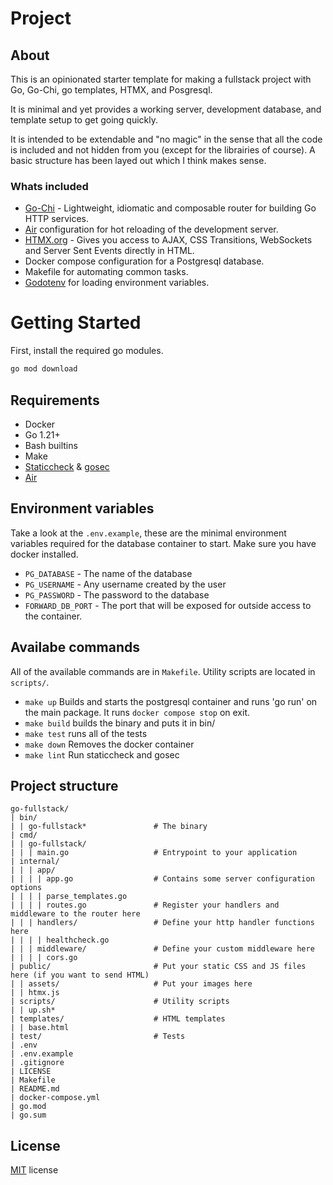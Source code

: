 # Project

## About

This is an opinionated starter template for making a fullstack project with Go, Go-Chi, go templates, HTMX, and Posgresql.

It is minimal and yet provides a working server, development database, and template setup to get going quickly.

It is intended to be extendable and "no magic" in the sense that all the code is included and not hidden from you (except for the librairies of course). A basic structure has been layed out which I think makes sense.

### Whats included

- [Go-Chi](https://github.com/go-chi/chi) - Lightweight, idiomatic and composable router for building Go HTTP services.
- [Air](https://github.com/cosmtrek/air) configuration for hot reloading of the development server.
- [HTMX.org](https://htmx.org) - Gives you access to AJAX, CSS Transitions, WebSockets and Server Sent Events directly in HTML.
- Docker compose configuration for a Postgresql database.
- Makefile for automating common tasks.
- [Godotenv](https://github.com/joho/godotenv) for loading environment variables.

# Getting Started

First, install the required go modules.

```bash
go mod download
```

## Requirements

- Docker
- Go 1.21+
- Bash builtins
- Make
- [Staticcheck](https://github.com/dominikh/go-tools) & [gosec](https://github.com/securego/gosec)
- [Air](https://github.com/cosmtrek/air)

## Environment variables

Take a look at the `.env.example`, these are the minimal environment variables required for the database container to start.
Make sure you have docker installed.

- `PG_DATABASE` - The name of the database
- `PG_USERNAME` - Any username created by the user
- `PG_PASSWORD` - The password to the database
- `FORWARD_DB_PORT` - The port that will be exposed for outside access to the container.

## Availabe commands

All of the available commands are in `Makefile`. Utility scripts are located in `scripts/`.

- `make up` Builds and starts the postgresql container and runs 'go run' on the main package. It runs `docker compose stop` on exit.
- `make build` builds the binary and puts it in bin/
- `make test` runs all of the tests
- `make down` Removes the docker container
- `make lint` Run staticcheck and gosec

## Project structure

```
go-fullstack/
| bin/
| | go-fullstack*               # The binary
| cmd/
| | go-fullstack/
| | | main.go                   # Entrypoint to your application
| internal/
| | | app/
| | | | app.go                  # Contains some server configuration options
| | | | parse_templates.go
| | | | routes.go               # Register your handlers and middleware to the router here
| | | handlers/                 # Define your http handler functions here
| | | | healthcheck.go
| | | middleware/               # Define your custom middleware here
| | | | cors.go
| public/                       # Put your static CSS and JS files here (if you want to send HTML)
| | assets/                     # Put your images here
| | htmx.js
| scripts/                      # Utility scripts
| | up.sh*
| templates/                    # HTML templates
| | base.html
| test/                         # Tests
| .env
| .env.example
| .gitignore
| LICENSE
| Makefile
| README.md
| docker-compose.yml
| go.mod
| go.sum

```

## License

[MIT](./LICENSE) license
